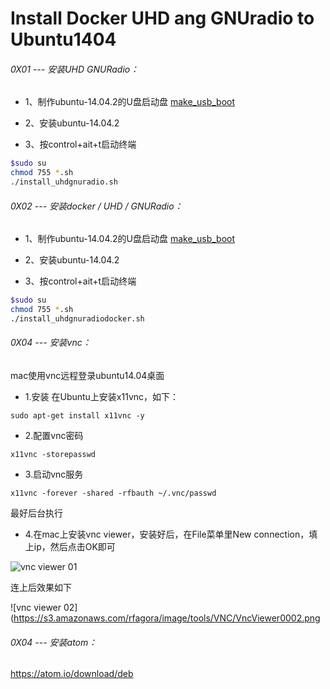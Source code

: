 # Install Docker UHD ang GNUradio to Ubuntu1404


###### 0X01 --- 安装UHD GNURadio：


* 1、制作ubuntu-14.04.2的U盘启动盘 [make_usb_boot](<../../other/linux_development/Tools/USB/make_usb_boot.md>)

* 2、安装ubuntu-14.04.2

* 3、按control+ait+t启动终端

```bash
$sudo su
chmod 755 *.sh
./install_uhdgnuradio.sh

```

###### 0X02 --- 安装docker / UHD / GNURadio：

* 1、制作ubuntu-14.04.2的U盘启动盘 [make_usb_boot](<../../other/linux_development/Tools/USB/make_usb_boot.md>)

* 2、安装ubuntu-14.04.2

* 3、按control+ait+t启动终端

```bash
$sudo su
chmod 755 *.sh
./install_uhdgnuradiodocker.sh
```

###### 0X04 --- 安装vnc：

mac使用vnc远程登录ubuntu14.04桌面

* 1.安装
在Ubuntu上安装x11vnc，如下：

```
sudo apt-get install x11vnc -y
```

* 2.配置vnc密码

```
x11vnc -storepasswd
```

* 3.启动vnc服务

```
x11vnc -forever -shared -rfbauth ~/.vnc/passwd
```

最好后台执行

* 4.在mac上安装vnc viewer，安装好后，在File菜单里New connection，填上ip，然后点击OK即可

![vnc viewer 01](https://s3.amazonaws.com/rfagora/image/tools/VNC/VncViewer0001.png)


连上后效果如下

![vnc viewer 02](https://s3.amazonaws.com/rfagora/image/tools/VNC/VncViewer0002.png

###### 0X04 --- 安装atom：

https://atom.io/download/deb
